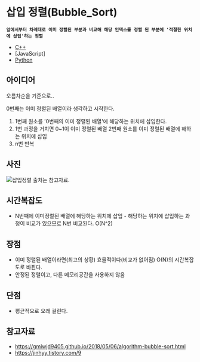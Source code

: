 # 삽입 정렬(Bubble_Sort)

**`앞에서부터 차례대로 이미 정렬된 부분과 비교해 해당 인덱스를 정렬 된 부분에 '적절한 위치에 삽입'하는 정렬`**

- [C++](./code/Insertion.cpp)
- [JavaScript]
- [Python](./code/Python/temp.py)

## 아이디어

오름차순을 기준으로.. 

0번째는 이미 정렬된 배열이라 생각하고 시작한다.

1. 1번째 원소를 '0번째의 이미 정렬된 배열'에 해당하는 위치에 삽입한다.
2. 1번 과정을 거치면 0~1이 이미 정렬된 배열 2번째 원소를 이미 정렬된 배열에 해하는 위치에 삽입
3. n번 반복

## 사진

![삽입정렬](https://cdn-images-1.medium.com/max/1600/1*IK3Q4NBRLthllMINV3OxpQ.gif)
출처는 참고자료.

## 시간복잡도

- N번째에 이미정렬된 배열에 해당하는 위치에 삽입 - 해당하는 위치에 삽입하는 과정이 비교가 있으므로 N번 비교된다. O(N^2)

## 장점

- 이미 정렬된 배열이라면(최고의 상황) 효율적이다(비교가 없어짐) O(N)의 시간복잡도로 바뀐다.
- 안정된 정렬이고, 다른 메모리공간을 사용하지 않음

## 단점
- 평균적으로 오래 걸린다.

## 참고자료
- https://gmlwjd9405.github.io/2018/05/06/algorithm-bubble-sort.html
- https://jinhyy.tistory.com/9